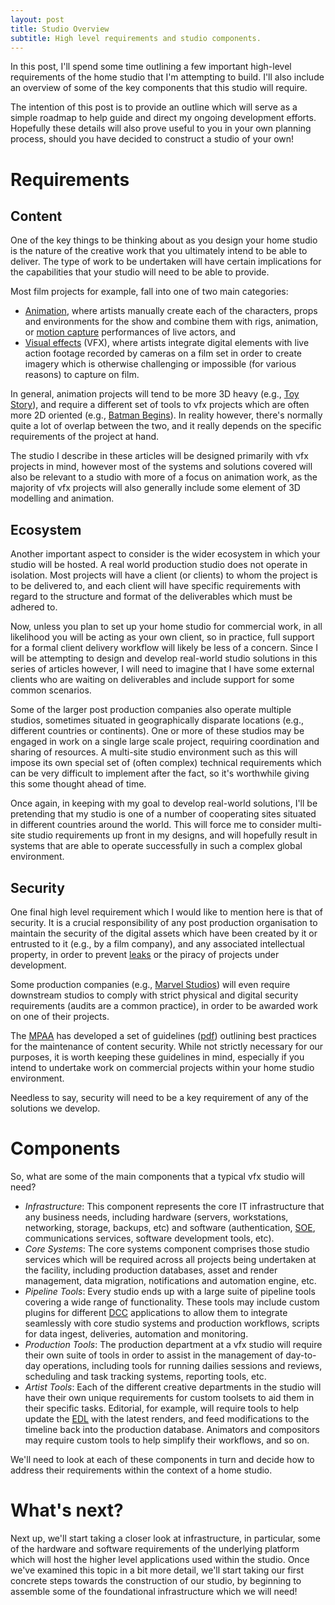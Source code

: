 ```yaml
---
layout: post
title: Studio Overview
subtitle: High level requirements and studio components.
---
```


In this post, I'll spend some time outlining a few important high-level requirements of the home studio that I'm attempting to build. I'll also include an overview of some of the key components that this studio will require. 

The intention of this post is to provide an outline which will serve as a simple roadmap to help guide and direct my ongoing development efforts. Hopefully these details will also prove useful to you in your own planning process, should you have decided to construct a studio of your own!

# Requirements

## Content

One of the key things to be thinking about as you design your home studio is the nature of the creative work that you ultimately intend to be able to deliver. The type of work to be undertaken will have certain implications for the capabilities that your studio will need to be able to provide.

Most film projects for example, fall into one of two main categories:

 - <a href="https://en.wikipedia.org/wiki/Animation">Animation</a>, where artists manually create each of the characters, props and environments for the show and combine them with rigs, animation, or <a href="https://en.wikipedia.org/wiki/Motion_capture">motion capture</a> performances of live actors, and
 - <a href="https://en.wikipedia.org/wiki/Visual_effects">Visual effects</a> (VFX), where artists integrate digital elements with live action footage recorded by cameras on a film set in order to create imagery which is otherwise challenging or impossible (for various reasons) to capture on film.

In general, animation projects will tend to be more 3D heavy (e.g., <a href="http://www.imdb.com/title/tt0114709/">Toy Story</a>), and require a different set of tools to vfx projects which are often more 2D oriented (e.g., <a href="http://www.imdb.com/title/tt0372784/">Batman Begins</a>). In reality however, there's normally quite a lot of overlap between the two, and it really depends on the specific requirements of the project at hand.

The studio I describe in these articles will be designed primarily with vfx projects in mind, however most of the systems and solutions covered will also be relevant to a studio with more of a focus on animation work, as the majority of vfx projects will also generally include some element of 3D modelling and animation.

## Ecosystem

Another important aspect to consider is the wider ecosystem in which your studio will be hosted. A real world production studio does not operate in isolation. Most projects will have a client (or clients) to whom the project is to be delivered to, and each client will have specific requirements with regard to the structure and format of the deliverables which must be adhered to.

Now, unless you plan to set up your home studio for commercial work, in all likelihood you will be acting as your own client, so in practice, full support for a formal client delivery workflow will likely be less of a concern. Since I will be attempting to design and develop real-world studio solutions in this series of articles however, I will need to imagine that I have some external clients who are waiting on deliverables and include support for some common scenarios.

Some of the larger post production companies also operate multiple studios, sometimes situated in geographically disparate locations (e.g., different countries or continents). One or more of these studios may be engaged in work on a single large scale project, requiring coordination and sharing of resources. A multi-site studio environment such as this will impose its own special set of (often complex) technical requirements which can be very difficult to implement after the fact, so it's worthwhile giving this some thought ahead of time. 

Once again, in keeping with my goal to develop real-world solutions, I'll be pretending that my studio is one of a number of cooperating sites situated in different countries around the world. This will force me to consider multi-site studio requirements up front in my designs, and will hopefully result in systems that are able to operate successfully in such a complex global environment.

## Security

One final high level requirement which I would like to mention here is that of security. It is a crucial responsibility of any post production organisation to maintain the security of the digital assets which have been created by it or entrusted to it (e.g., by a film company), and any associated intellectual property, in order to prevent <a href="http://www.nytimes.com/2010/01/13/nyregion/13wolverine.html">leaks</a> or the piracy of projects under development.

Some production companies (e.g., <a href="https://en.wikipedia.org/wiki/Marvel_Studios">Marvel Studios</a>) will even require downstream studios to comply with strict physical and digital security requirements (audits are a common practice), in order to be awarded work on one of their projects. 

The <a href="http://www.mpaa.org/">MPAA</a> has developed a set of guidelines (<a href="http://fightfilmtheft.org/docs/CG.pdf">pdf</a>) outlining best practices for the maintenance of content security. While not strictly necessary for our purposes, it is worth keeping these guidelines in mind, especially if you intend to undertake work on commercial projects within your home studio environment.

Needless to say, security will need to be a key requirement of any of the solutions we develop.

# Components

So, what are some of the main components that a typical vfx studio will need? 

 - *Infrastructure*: This component represents the core IT infrastructure that any business needs, including hardware (servers, workstations, networking, storage, backups, etc) and software (authentication, <a href="https://en.wikipedia.org/wiki/Standard_Operating_Environment">SOE</a>, communications services, software development tools, etc).
 - *Core Systems*: The core systems component comprises those studio services which will be required across all projects being undertaken at the facility, including production databases, asset and render management, data migration, notifications and automation engine, etc. 
 - *Pipeline Tools*: Every studio ends up with a large suite of pipeline tools covering a wide range of functionality. These tools may include custom plugins for different <a href="https://en.wikipedia.org/wiki/Digital_content_creation">DCC</a> applications to allow them to integrate seamlessly with core studio systems and production workflows, scripts for data ingest, deliveries, automation and monitoring.
 - *Production Tools*: The production department at a vfx studio will require their own suite of tools in order to assist in the management of day-to-day operations, including tools for running dailies sessions and reviews, scheduling and task tracking systems, reporting tools, etc.
 - *Artist Tools*: Each of the different creative departments in the studio will have their own unique requirements for custom toolsets to aid them in their specific tasks. Editorial, for example, will require tools to help update the <a href="https://en.wikipedia.org/wiki/Edit_decision_list">EDL</a> with the latest renders, and feed modifications to the timeline back into the production database. Animators and compositors may require custom tools to help simplify their workflows, and so on.

We'll need to look at each of these components in turn and decide how to address their requirements within the context of a home studio.

# What's next?

Next up, we'll start taking a closer look at infrastructure, in particular, some of the hardware and software requirements of the underlying platform which will host the higher level applications used within the studio. Once we've examined this topic in a bit more detail, we'll start taking our first concrete steps towards the construction of our studio, by beginning to assemble some of the foundational infrastructure which we will need!

